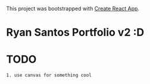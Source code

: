 This project was bootstrapped with [Create React App](https://github.com/facebook/create-react-app).

# Ryan Santos Portfolio v2 :D

# TODO
    1. use canvas for something cool
